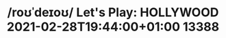 ---
inv_num: 2021-004
add_credit:
url: 2021-004
title: "/roʊˈdeɪoʊ/ Let's Play: HOLLYWOOD 2021-02-28T19:44:00+01:00 13388"
year: '2021'
display_year: '2021'
medium: 'Single-channel video of /roʊˈdeɪoʊ/ Let''s Play: HOLLYWOOD recorded on February
  28, 2021.'
dims: Variable
pitch: 'Screen recording of /roʊˈdeɪoʊ/ Let''s Play: HOLLYWOOD in action. '
ps: 'All details at micosite! '
live_url: https://rodeo.computer/
youtube:
related_code:
subheading:
download:
commission:
related:
layout: things-i-made
---